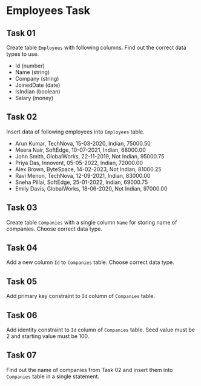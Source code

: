 # Employees Task

## Task 01
Create table `Employees` with following columns. Find out the correct data types to use.
 - Id (number)
 - Name (string)
 - Company (string)
 - JoinedDate (date)
 - IsIndian (boolean)
 - Salary (money)

## Task 02
Insert data of following employees into `Employees` table.
 - Arun Kumar, TechNova, 15-03-2020, Indian, 75000.50
 - Meera Nair, SoftEdge, 10-07-2021, Indian, 68000.00
 - John Smith, GlobalWorks, 22-11-2019, Not Indian, 95000.75
 - Priya Das, Innovent, 05-05-2022, Indian, 72000.00
 - Alex Brown, ByteSpace, 14-02-2023, Not Indian, 81000.25
 - Ravi Menon, TechNova, 12-09-2021, Indian, 83000.00
 - Sneha Pillai, SoftEdge, 25-01-2022, Indian, 69000.75
 - Emily Davis, GlobalWorks, 18-06-2020, Not Indian, 97000.00

## Task 03
Create table `Companies` with a single column `Name` for storing name of companies. Choose correct data type.

## Task 04
Add a new column `Id` to `Companies` table. Choose correct data type.

## Task 05
Add primary key constraint to `Id` column of `Companies` table.

## Task 06
Add identity constraint to `Id` column of `Companies` table. Seed value must be 2 and starting value must be 100.

## Task 07
Find out the name of companies from Task 02 and insert them into `Companies` table in a single statement.

